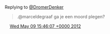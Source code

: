 Replying to [@DromerDenker](https://twitter.com/marceldegraaf/status/200189408924798976)

> \.@marceldegraaf ga je een moord plegen?

<img src="../../media/tweet.ico" width="12" /> [Wed May 09 15:46:07 +0000 2012](https://twitter.com/DromerDenker/status/200250302895632384)